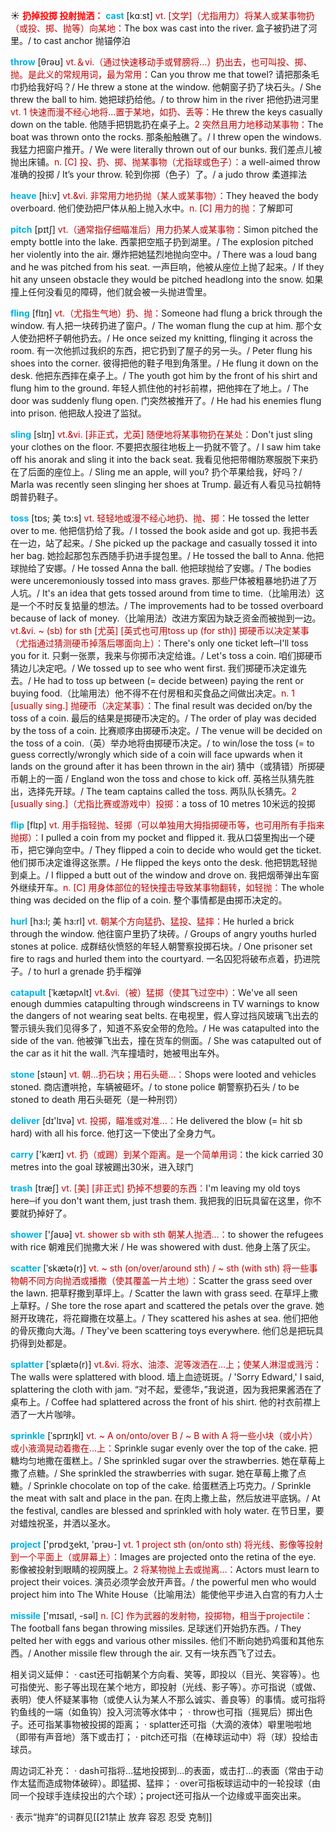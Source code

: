☀ <font color="red">**扔掉投掷 投射抛洒：**</font>
<font color="sky blue">**cast**</font> [kɑːst] 
<font color="#c00000">vt. [文学]（尤指用力）将某人或某事物扔（或投、掷、抛等）向某地：</font>The box was cast into the river. 盒子被扔进了河里。/ to cast anchor 抛锚停泊

<font color="sky blue">**throw**</font> [θrəʊ] 
<font color="#c00000">vt.＆vi.（通过快速移动手或臂膀将…）扔出去，也可叫投、掷、抛。是此义的常规用词，最为常用：</font>Can you throw me that towel? 请把那条毛巾扔给我好吗？/ He threw a stone at the window. 他朝窗子扔了块石头。/ She threw the ball to him. 她把球扔给他。/ to throw him in the river 把他扔进河里 <font color="#c00000">vt. 1 快速而漫不经心地将…置于某地，如扔、丢等：</font>He threw the keys casually down on the table. 他随手把钥匙扔在桌子上。<font color="#c00000">2 突然且用力地移动某事物：</font>The boat was thrown onto the rocks. 那条船触礁了。/ I threw open the windows. 我猛力把窗户推开。/ We were literally thrown out of our bunks. 我们差点儿被抛出床铺。<font color="#c00000">n. [C] 投、扔、掷、抛某事物（尤指球或色子）：</font>a well-aimed throw 准确的投掷 / It’s your throw. 轮到你掷（色子）了。/ a judo throw 柔道摔法
                       
<font color="sky blue">**heave**</font> [hi:v]
<font color="#c00000">vt.&vi. 非常用力地扔抛（某人或某事物）：</font>They heaved the body overboard. 他们使劲把尸体从船上抛入水中。<font color="#c00000">n. [C] 用力的抛：</font>了解即可

<font color="sky blue">**pitch**</font> [pɪtʃ]
<font color="#c00000">vt.（通常指仔细瞄准后）用力扔某人或某事物：</font>Simon pitched the empty bottle into the lake. 西蒙把空瓶子扔到湖里。/ The explosion pitched her violently into the air. 爆炸把她猛烈地抛向空中。/ There was a loud bang and he was pitched from his seat. 一声巨响，他被从座位上抛了起来。/ If they hit any unseen obstacle they would be pitched headlong into the snow. 如果撞上任何没看见的障碍，他们就会被一头抛进雪里。          

<font color="sky blue">**fling**</font> [flɪŋ]
<font color="#c00000">vt.（尤指生气地）扔、抛：</font>Someone had flung a brick through the window. 有人把一块砖扔进了窗户。/ The woman flung the cup at him. 那个女人使劲把杯子朝他扔去。/ He once seized my knitting, flinging it across the room. 有一次他抓过我织的东西，把它扔到了屋子的另一头。/ Peter flung his shoes into the corner. 彼得把他的鞋子甩到角落里。/ He flung it down on the desk. 他把东西摔在桌子上。/ The youth got him by the front of his shirt and flung him to the ground. 年轻人抓住他的衬衫前襟，把他摔在了地上。/ The door was suddenly flung open. 门突然被推开了。/ He had his enemies flung into prison. 他把敌人投进了监狱。
           
<font color="sky blue">**sling**</font> [slɪŋ]
<font color="#c00000">vt.&vi. [非正式，尤英] 随便地将某事物扔在某处：</font>Don't just sling your clothes on the floor. 不要把衣服往地板上一扔就不管了。/ I saw him take off his anorak and sling it into the back seat. 我看见他把带帽防寒服脱下来扔在了后面的座位上。/ Sling me an apple, will you? 扔个苹果给我，好吗？/ Marla was recently seen slinging her shoes at Trump. 最近有人看见马拉朝特朗普扔鞋子。           

<font color="sky blue">**toss**</font> [tɒs; 美 tɔ:s]
<font color="#c00000">vt. 轻轻地或漫不经心地扔、抛、掷：</font>He tossed the letter over to me. 他把信扔给了我。/ I tossed the book aside and got up. 我把书丢在一边，站了起来。/ She picked up the package and casually tossed it into her bag. 她捡起那包东西随手扔进手提包里。/ He tossed the ball to Anna. 他把球抛给了安娜。/ He tossed Anna the ball. 他把球抛给了安娜。/ The bodies were unceremoniously tossed into mass graves. 那些尸体被粗暴地扔进了万人坑。/ It's an idea that gets tossed around from time to time.（比喻用法）这是一个不时反复掂量的想法。/ The improvements had to be tossed overboard because of lack of money.（比喻用法）改进方案因为缺乏资金而被抛到一边。<font color="#c00000">vt.&vi. ~ (sb) for sth [尤英] [英式也可用toss up (for sth)] 掷硬币以决定某事（尤指通过猜测硬币掉落后哪面向上）：</font>There's only one ticket left─I'll toss you for it. 只剩一张票，我来与你掷币决定给谁。/ Let's toss a coin. 咱们掷硬币猜边儿决定吧。/ We tossed up to see who went first. 我们掷硬币决定谁先去。/ He had to toss up between (= decide between) paying the rent or buying food.（比喻用法）他不得不在付房租和买食品之间做出决定。<font color="#c00000">n. 1 [usually sing.] 抛硬币（决定某事）：</font>The final result was decided on/by the toss of a coin. 最后的结果是掷硬币决定的。/ The order of play was decided by the toss of a coin. 比赛顺序由掷硬币决定。/ The venue will be decided on the toss of a coin.（英）举办地将由掷硬币决定。/ to win/lose the toss (= to guess correctly/wrongly which side of a coin will face upwards when it lands on the ground after it has been thrown in the air) 猜中（或猜错）所掷硬币朝上的一面 / England won the toss and chose to kick off. 英格兰队猜先胜出，选择先开球。/ The team captains called the toss. 两队队长猜先。<font color="#c00000">2 [usually sing.]（尤指比赛或游戏中）投掷：</font>a toss of 10 metres 10米远的投掷
           
<font color="sky blue">**flip**</font> [flɪp]
<font color="#c00000">vt. 用手指轻抛、轻掷（可以单独用大拇指掷硬币等，也可用所有手指来抛掷）：</font>I pulled a coin from my pocket and flipped it. 我从口袋里掏出一个硬币，把它弹向空中。/ They flipped a coin to decide who would get the ticket. 他们掷币决定谁得这张票。/ He flipped the keys onto the desk. 他把钥匙轻抛到桌上。/ I flipped a butt out of the window and drove on. 我把烟蒂弹出车窗外继续开车。<font color="#c00000">n. [C] 用身体部位的轻快撞击导致某事物翻转，如轻抛：</font>The whole thing was decided on the flip of a coin. 整个事情都是由掷币决定的。

<font color="sky blue">**hurl**</font> [hɜ:l; 美 hɜ:rl]
<font color="#c00000">vt. 朝某个方向猛扔、猛投、猛摔：</font>He hurled a brick through the window. 他往窗户里扔了块砖。/ Groups of angry youths hurled stones at police. 成群结伙愤怒的年轻人朝警察投掷石块。/ One prisoner set fire to rags and hurled them into the courtyard. 一名囚犯将破布点着，扔进院子。/ to hurl a grenade 扔手榴弹
           
<font color="sky blue">**catapult**</font> [ˈkætəpʌlt]
<font color="#c00000">vt.&vi.（被）猛掷（使其飞过空中）：</font>We've all seen enough dummies catapulting through windscreens in TV warnings to know the dangers of not wearing seat belts. 在电视里，假人穿过挡风玻璃飞出去的警示镜头我们见得多了，知道不系安全带的危险。/ He was catapulted into the side of the van. 他被弹飞出去，撞在货车的侧面。/ She was catapulted out of the car as it hit the wall. 汽车撞墙时，她被甩出车外。

<font color="sky blue">**stone**</font> [stəʊn] 
<font color="#c00000">vt. 朝…扔石块；用石头砸…：</font>Shops were looted and vehicles stoned. 商店遭哄抢，车辆被砸坏。/ to stone police 朝警察扔石头 / to be stoned to death 用石头砸死（是一种刑罚）

<font color="sky blue">**deliver**</font> [dɪ'lɪvə] 
<font color="#c00000">vt. 投掷，瞄准或对准…：</font>He delivered the blow (= hit sb hard) with all his force. 他打这一下使出了全身力气。

<font color="sky blue">**carry**</font> ['kærɪ] 
<font color="#c00000">vt. 扔（或踢）到某个距离。是一个简单用词：</font>the kick carried 30 metres into the goal 球被踢出30米，进入球门
           
<font color="sky blue">**trash**</font> [træʃ]
<font color="#c00000">vt. [美] [非正式] 扔掉不想要的东西：</font>I'm leaving my old toys here─if you don't want them, just trash them. 我把我的旧玩具留在这里，你不要就扔掉好了。

<font color="sky blue">**shower**</font> ['ʃaʊə] 
<font color="#c00000">vt. shower sb with sth 朝某人抛洒…：</font>to shower the refugees with rice 朝难民们抛撒大米 / He was showered with dust. 他身上落了灰尘。
           
<font color="sky blue">**scatter**</font> [ˈskætə(r)]
<font color="#c00000">vt. ~ sth (on/over/around sth) / ~ sth (with sth) 将一些事物朝不同方向抛洒或播撒（使其覆盖一片土地）：</font>Scatter the grass seed over the lawn. 把草籽撒到草坪上。/ Scatter the lawn with grass seed. 在草坪上撒上草籽。/ She tore the rose apart and scattered the petals over the grave. 她掰开玫瑰花，将花瓣撒在坟墓上。/ They scattered his ashes at sea. 他们把他的骨灰撒向大海。/ They've been scattering toys everywhere. 他们总是把玩具扔得到处都是。
           
<font color="sky blue">**splatter**</font> [ˈsplætə(r)]
<font color="#c00000">vt.&vi. 将水、油漆、泥等泼洒在…上；使某人淋湿或溅污：</font>The walls were splattered with blood. 墙上血迹斑斑。/ 'Sorry Edward,' I said, splattering the cloth with jam. “对不起，爱德华，”我说道，因为我把果酱洒在了桌布上。/ Coffee had splattered across the front of his shirt. 他的衬衣前襟上洒了一大片咖啡。
           
<font color="sky blue">**sprinkle**</font> [ˈsprɪŋkl]
<font color="#c00000">vt. ~ A on/onto/over B / ~ B with A 将一些小块（或小片）或小液滴晃动着撒在…上：</font>Sprinkle sugar evenly over the top of the cake. 把糖均匀地撒在蛋糕上。/ She sprinkled sugar over the strawberries. 她在草莓上撒了点糖。/ She sprinkled the strawberries with sugar. 她在草莓上撒了点糖。/ Sprinkle chocolate on top of the cake. 给蛋糕洒上巧克力。/ Sprinkle the meat with salt and place in the pan. 在肉上撒上盐，然后放进平底锅。/ At the festival, candles are blessed and sprinkled with holy water. 在节日里，要对蜡烛祝圣，并洒以圣水。

<font color="sky blue">**project**</font> ['prɒdʒekt, 'prəʊ-] 
<font color="#c00000">vt. 1 project sth (on/onto sth) 将光线、影像等投射到一个平面上（或屏幕上）：</font>Images are projected onto the retina of the eye. 影像被投射到眼睛的视网膜上。<font color="#c00000">2 将某物抛上去或抛离…：</font>Actors must learn to project their voices. 演员必须学会放开声音。/ the powerful men who would project him into The White House（比喻用法）能使他平步进入白宫的有力人士

<font color="sky blue">**missile**</font> ['mɪsaɪl, -səl] 
<font color="#c00000">n. [C] 作为武器的发射物，投掷物，相当于projectile：</font>The football fans began throwing missiles. 足球迷们开始扔东西。/ They pelted her with eggs and various other missiles. 他们不断向她扔鸡蛋和其他东西。/ Another missile flew through the air. 又有一块东西飞了过去。

相关词义延伸：
· cast还可指朝某个方向看、笑等，即投以（目光、笑容等）。也可指使光、影子等出现在某个地方，即投射（光线、影子等）。亦可指说（或做、表明）使人怀疑某事物（或使人认为某人不那么诚实、善良等）的事情。或可指将钓鱼线的一端（如鱼钩）投入河流等水体中；
· throw也可指（摇晃后）掷出色子。还可指某事物被投掷的距离；
· splatter还可指（大滴的液体）噼里啪啦地（即带有声音地）落下或击打；
· pitch还可指（在棒球运动中）将（球）投给击球员。

周边词汇补充：
· dash可指将…猛地投掷到…的表面，或击打…的表面（常由于动作太猛而造成物体破碎）。即猛掷、猛摔；
· over可指板球运动中的一轮投球（由同一个投球手连续投出的六个球）；project还可指从一个边缘或平面突出来。

· 表示“抛弃”的词群见[[21禁止 放弃 容忍 忍受 克制]]